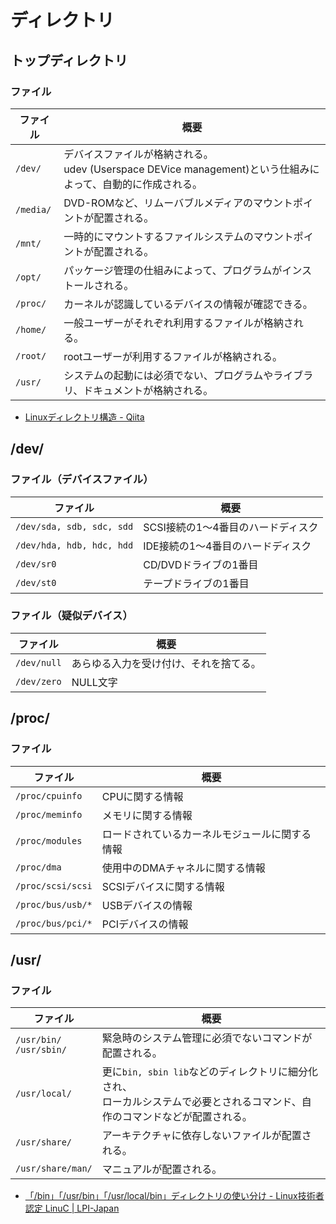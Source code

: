 # ディレクトリ

## トップディレクトリ

### ファイル

| ファイル  | 概要                                                         |
| --------- | ------------------------------------------------------------ |
| `/dev/`   | デバイスファイルが格納される。<br />udev (Userspace DEVice management)という仕組みによって、自動的に作成される。 |
| `/media/` | DVD-ROMなど、リムーバブルメディアのマウントポイントが配置される。 |
| `/mnt/`   | 一時的にマウントするファイルシステムのマウントポイントが配置される。 |
| `/opt/`   | パッケージ管理の仕組みによって、プログラムがインストールされる。 |
| `/proc/`  | カーネルが認識しているデバイスの情報が確認できる。           |
| `/home/`  | 一般ユーザーがそれぞれ利用するファイルが格納される。         |
| `/root/`  | rootユーザーが利用するファイルが格納される。                 |
| `/usr/`   | システムの起動には必須でない、プログラムやライブラリ、ドキュメントが格納される。 |

- [Linuxディレクトリ構造 - Qiita](https://qiita.com/nys9302/items/a8ddeedd3cd9d0deb332)

## /dev/

### ファイル（デバイスファイル）

| ファイル                  | 概要                               |
| ------------------------- | ---------------------------------- |
| `/dev/sda, sdb, sdc, sdd` | SCSI接続の1〜4番目のハードディスク |
| `/dev/hda, hdb, hdc, hdd` | IDE接続の1〜4番目のハードディスク  |
| `/dev/sr0`                | CD/DVDドライブの1番目              |
| `/dev/st0`                | テープドライブの1番目              |

### ファイル（疑似デバイス）

| ファイル    | 概要                                   |
| ----------- | -------------------------------------- |
| `/dev/null` | あらゆる入力を受け付け、それを捨てる。 |
| `/dev/zero` | NULL文字                               |

## /proc/

### ファイル

| ファイル          | 概要                                           |
| ----------------- | ---------------------------------------------- |
| `/proc/cpuinfo`   | CPUに関する情報                                |
| `/proc/meminfo`   | メモリに関する情報                             |
| `/proc/modules`   | ロードされているカーネルモジュールに関する情報 |
| `/proc/dma`       | 使用中のDMAチャネルに関する情報                |
| `/proc/scsi/scsi` | SCSIデバイスに関する情報                       |
| `/proc/bus/usb/*` | USBデバイスの情報                              |
| `/proc/bus/pci/*` | PCIデバイスの情報                              |

## /usr/

### ファイル

| ファイル                      | 概要                                                         |
| ----------------------------- | ------------------------------------------------------------ |
| `/usr/bin/`<br />`/usr/sbin/` | 緊急時のシステム管理に必須でないコマンドが配置される。       |
| `/usr/local/`                 | 更に`bin, sbin lib`などのディレクトリに細分化され、<br/>ローカルシステムで必要とされるコマンド、自作のコマンドなどが配置される。 |
| `/usr/share/`                 | アーキテクチャに依存しないファイルが配置される。             |
| `/usr/share/man/`             | マニュアルが配置される。                                     |

- [「/bin」「/usr/bin」「/usr/local/bin」ディレクトリの使い分け - Linux技術者認定 LinuC | LPI-Japan](https://linuc.org/study/knowledge/544/)
